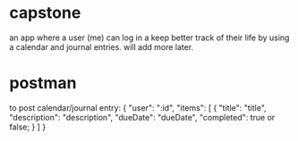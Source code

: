 # capstone

an app where a user (me) can log in a keep better track of their life by using a calendar and journal entries. will add more later.

# postman
to post calendar/journal entry:
{
    "user": ":id",
    "items": [
        {
            "title": "title",
            "description": "description",
            "dueDate": "dueDate",
            "completed": true or false;
        }
    ]
}